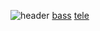 ![header](https://capsule-render.vercel.app/api?type=waving&color=auto&height=300&section=header&text=Welcome!😊&desc=This%20is%20Seojin%20playground.%20&fontSize=90&descSize=30&fontColor=ffffff&fontAlignY=40)
[bass](https://i.ibb.co/B4tMvt1/bass.png)
[tele](https://i.ibb.co/K65D9n9/tele.png)
